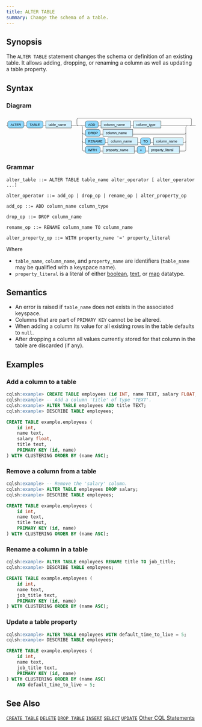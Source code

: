 ```yaml
---
title: ALTER TABLE
summary: Change the schema of a table. 
---
```


## Synopsis
The `ALTER TABLE` statement changes the schema or definition of an existing table.
It allows adding, dropping, or renaming a column as well as updating a table property.

## Syntax

### Diagram 
<svg version="1.1" xmlns:xlink="http://www.w3.org/1999/xlink" xmlns="http://www.w3.org/2000/svg" width="676" height="140" viewbox="0 0 676 140"><defs><style type="text/css">.c{fill:none;stroke:#222222;}.j{fill:#000000;font-family:Verdana,Sans-serif;font-size:12px;}.l{fill:#90d9ff;stroke:#222222;}.r{fill:#d3f0ff;stroke:#222222;}</style></defs><path class="c" d="M0 37h5m58 0h10m58 0h10m91 0h30m-5 0q-5 0-5-5v-17q0-5 5-5h399q5 0 5 5v17q0 5-5 5m-394 0h20m46 0h10m106 0h10m98 0h99m-379 25q0 5 5 5h5m53 0h10m106 0h185q5 0 5-5m-369 30q0 5 5 5h5m71 0h10m106 0h10m36 0h10m106 0h5q5 0 5-5m-374-55q5 0 5 5v80q0 5 5 5h5m53 0h10m112 0h10m30 0h10m111 0h18q5 0 5-5v-80q0-5 5-5m5 0h25"/><rect class="l" x="5" y="20" width="58" height="25" rx="7"/><text class="j" x="15" y="37">ALTER</text><rect class="l" x="73" y="20" width="58" height="25" rx="7"/><text class="j" x="83" y="37">TABLE</text><a xlink:href="#table_name"><rect class="r" x="141" y="20" width="91" height="25"/><text class="j" x="151" y="37">table_name</text></a><rect class="l" x="282" y="20" width="46" height="25" rx="7"/><text class="j" x="292" y="37">ADD</text><a xlink:href="#column_name"><rect class="r" x="338" y="20" width="106" height="25"/><text class="j" x="348" y="37">column_name</text></a><a xlink:href="#column_type"><rect class="r" x="454" y="20" width="98" height="25"/><text class="j" x="464" y="37">column_type</text></a><rect class="l" x="282" y="50" width="53" height="25" rx="7"/><text class="j" x="292" y="67">DROP</text><a xlink:href="#column_name"><rect class="r" x="345" y="50" width="106" height="25"/><text class="j" x="355" y="67">column_name</text></a><rect class="l" x="282" y="80" width="71" height="25" rx="7"/><text class="j" x="292" y="97">RENAME</text><a xlink:href="#column_name"><rect class="r" x="363" y="80" width="106" height="25"/><text class="j" x="373" y="97">column_name</text></a><rect class="l" x="479" y="80" width="36" height="25" rx="7"/><text class="j" x="489" y="97">TO</text><a xlink:href="#column_name"><rect class="r" x="525" y="80" width="106" height="25"/><text class="j" x="535" y="97">column_name</text></a><rect class="l" x="282" y="110" width="53" height="25" rx="7"/><text class="j" x="292" y="127">WITH</text><a xlink:href="#property_name"><rect class="r" x="345" y="110" width="112" height="25"/><text class="j" x="355" y="127">property_name</text></a><rect class="l" x="467" y="110" width="30" height="25" rx="7"/><text class="j" x="477" y="127">=</text><a xlink:href="#property_literal"><rect class="r" x="507" y="110" width="111" height="25"/><text class="j" x="517" y="127">property_literal</text></a></svg>

### Grammar 
```
alter_table ::= ALTER TABLE table_name alter_operator [ alter_operator ...]

alter_operator ::= add_op | drop_op | rename_op | alter_property_op

add_op ::= ADD column_name column_type

drop_op ::= DROP column_name

rename_op ::= RENAME column_name TO column_name

alter_property_op ::= WITH property_name '=' property_literal
```


Where

- `table_name`, `column_name`, and `property_name` are identifiers (`table_name` may be qualified with a keyspace name).
- `property_literal` is a literal of either [boolean](../type_bool), [text](../type_text), or [map](../type_collection) datatype.

## Semantics
- An error is raised if `table_name` does not exists in the associated keyspace.
- Columns that are part of `PRIMARY KEY` cannot be be altered.
- When adding a column its value for all existing rows in the table defaults to `null`.
- After dropping a column all values currently stored for that column in the table are discarded (if any).

## Examples

### Add a column to a table

``` sql
cqlsh:example> CREATE TABLE employees (id INT, name TEXT, salary FLOAT, PRIMARY KEY((id), name));
cqlsh:example> -- Add a column 'title' of type 'TEXT'.
cqlsh:example> ALTER TABLE employees ADD title TEXT;
cqlsh:example> DESCRIBE TABLE employees;

CREATE TABLE example.employees (
    id int,
    name text,
    salary float,
    title text,
    PRIMARY KEY (id, name)
) WITH CLUSTERING ORDER BY (name ASC);
```

### Remove a column from a table

``` sql
cqlsh:example> -- Remove the 'salary' column.
cqlsh:example> ALTER TABLE employees DROP salary;
cqlsh:example> DESCRIBE TABLE employees;

CREATE TABLE example.employees (
    id int,
    name text,
    title text,
    PRIMARY KEY (id, name)
) WITH CLUSTERING ORDER BY (name ASC);
```

### Rename a column in a table

``` sql
cqlsh:example> ALTER TABLE employees RENAME title TO job_title;
cqlsh:example> DESCRIBE TABLE employees;

CREATE TABLE example.employees (
    id int,
    name text,
    job_title text,
    PRIMARY KEY (id, name)
) WITH CLUSTERING ORDER BY (name ASC);
```

### Update a table property

``` sql
cqlsh:example> ALTER TABLE employees WITH default_time_to_live = 5;
cqlsh:example> DESCRIBE TABLE employees;

CREATE TABLE example.employees (
    id int,
    name text,
    job_title text,
    PRIMARY KEY (id, name)
) WITH CLUSTERING ORDER BY (name ASC)
    AND default_time_to_live = 5;
```


## See Also

[`CREATE TABLE`](../ddl_create_table)
[`DELETE`](../dml_delete)
[`DROP TABLE`](../ddl_drop_table)
[`INSERT`](../dml_insert)
[`SELECT`](../dml_select)
[`UPDATE`](../dml_update)
[Other CQL Statements](..)
